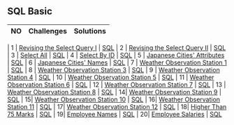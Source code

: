 ## SQL Basic
| NO | Challenges | Solutions |
|:--:|------------|:---------:|

| 1 | [Revising the Select Query I](https://www.hackerrank.com/challenges/revising-the-select-query/problem) | [SQL]()
| 2 | [Revising the Select Query II](https://www.hackerrank.com/challenges/revising-the-select-query-2/problem) | [SQL]()
| 3 | [Select All](https://www.hackerrank.com/challenges/select-all-sql/problem) | [SQL]()
| 4 | [Select By ID](https://www.hackerrank.com/challenges/select-by-id/problem) | [SQL]()
| 5 | [Japanese Cities' Attributes](https://www.hackerrank.com/challenges/japanese-cities-attributes/problem) | [SQL]()
| 6 | [Japanese Cities' Names](https://www.hackerrank.com/challenges/japanese-cities-name/problem) | [SQL]()
| 7 | [Weather Observation Station 1](https://www.hackerrank.com/challenges/weather-observation-station-1/problem) | [SQL]()
| 8 | [Weather Observation Station 3](https://www.hackerrank.com/challenges/weather-observation-station-3/problem) | [SQL]()
| 9 | [Weather Observation Station 4](https://www.hackerrank.com/challenges/weather-observation-station-4/problem) | [SQL]()
| 10 | [Weather Observation Station 5](https://www.hackerrank.com/challenges/weather-observation-station-5/problem) | [SQL]()
| 11 | [Weather Observation Station 6](https://www.hackerrank.com/challenges/weather-observation-station-6/problem) | [SQL]()
| 12 | [Weather Observation Station 7](https://www.hackerrank.com/challenges/weather-observation-station-7/problem) | [SQL]()
| 13 | [Weather Observation Station 8](https://www.hackerrank.com/challenges/weather-observation-station-8/problem) | [SQL]()
| 14| [Weather Observation Station 9](https://www.hackerrank.com/challenges/weather-observation-station-9/problem) | [SQL]()
| 15| [Weather Observation Station 10](https://www.hackerrank.com/challenges/weather-observation-station-10/problem) | [SQL]()
| 16| [Weather Observation Station 11](https://www.hackerrank.com/challenges/weather-observation-station-11/problem) | [SQL]()
| 17| [Weather Observation Station 12](https://www.hackerrank.com/challenges/weather-observation-station-12/problem) | [SQL]()
| 18| [Higher Than 75 Marks](https://www.hackerrank.com/challenges/more-than-75-marks/problem) | [SQL]()
| 19| [Employee Names](https://www.hackerrank.com/challenges/name-of-employees/problem) | [SQL]()
| 20| [Employee Salaries](https://www.hackerrank.com/challenges/salary-of-employees/problem) | [SQL]()
